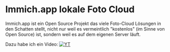 # Immich.app lokale Foto Cloud
Immich.app ist ein Open Source Projekt das viele Foto-Cloud Lösungen in den Schatten stellt, nicht nur weil es vermeintlich "kostenlos" (im Sinne von Open Source) ist, sondern weil es auf dem eigenen Server läuft.

Dazu habe ich ein Video:
[![YT](https://ei23.de/bilder/YTthumbs/8IWbTQAdxZ8.webp)](https://www.youtube.com/watch?v=8IWbTQAdxZ8)